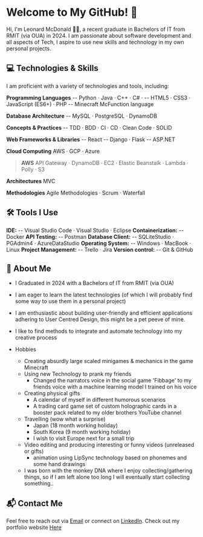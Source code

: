 
# Welcome to My GitHub! 👋

Hi, I'm Leonard McDonald 👨‍💻, a recent graduate in Bachelors of IT from RMIT (via OUA) in 2024. I am passionate about software development and all aspects of Tech, I aspire to use new skills and technology in my own personal projects.

## 💻 Technologies & Skills

I am proficient with a variety of technologies and tools, including:

**Programming Languages**
-- Python · Java · C++ · C# · 
-- HTML5 · CSS3 · JavaScript (ES6+) · PHP
-- Minecraft McFunction language

**Database Architecture**
-- MySQL · PostgreSQL · DynamoDB

**Concepts & Practices**
-- TDD · BDD · CI · CD · Clean Code · SOLID

**Web Frameworks & Libraries**
-- React
-- Django · Flask
-- ASP.NET

**Cloud Computing**
AWS · GCP · Azure
>**AWS**
>API Gateway · DynamoDB · EC2 · Elastic Beanstalk · Lambda · Polly · S3

**Architectures**
MVC

**Methodologies**
Agile Methodologies · Scrum · Waterfall

## 🛠️ Tools I Use

**IDE:**
-- Visual Studio Code · Visual Studio · Eclipse
**Containerization:**
-- Docker
**API Testing:**
-- Postman
**Database Client:**
-- SQLiteStudio · PGAdmin4 · AzureDataStudio
**Operating System:**
-- Windows · MacBook · Linux
**Project Management:**
-- Trello · Jira
**Version control:**
-- Git & GitHub

## 🌱 About Me

- I Graduated in 2024 with a Bachelors of IT from RMIT (via OUA)
- I am eager to learn the latest technologies (of which I will probably find some way to use them in a personal project)
- I am enthusiastic about building user-friendly and efficient applications adhering to User Centred Design, this might be a pet peeve of mine.
- I like to find methods to integrate and automate technology into my creative process

- Hobbies
	- Creating absurdly large scaled minigames & mechanics in the game Minecraft
	- Using new Technology to prank my friends
		- Changed the narrators voice in the social game 'Fibbage' to my friends voice with a machine learning model I trained on his voice
	- Creating physical gifts
		- A calendar of myself in different humorous scenarios
		- A trading card game set of custom holographic cards in a booster pack related to my older brothers YouTube channel
	- Travelling (wow what a surprise)
		- Japan (18 month working holiday)
		- South Korea (9 month working holiday)
		- I wish to visit Europe next for a small trip
	- Video editing and producing interesting or funny videos (unreleased or gifts)
		- animation using LipSync technology based on phonemes and some hand drawings
	- I was born with the monkey DNA where I enjoy collecting/gathering things, so if I am left alone too long I will eventually start collecting something..


## 📬 Contact Me

Feel free to reach out via [Email](mailto:lennymcdonald247@hotmail.com) or connect on [LinkedIn](https://www.linkedin.com/in/leonard-mcdonald).
Check out my portfolio website [Here](https://lenover12.github.io/portfolio/)
